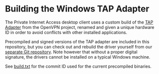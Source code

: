 # Building the Windows TAP Adapter

The Private Internet Access desktop client uses a custom build of the [TAP Adapter](https://github.com/OpenVPN/tap-windows6) from the OpenVPN project, renamed and given a unique hardware ID in order to avoid conflicts with other installed applications.

Precompiled and signed versions of the TAP adapter are included in this repository, but you can check out and rebuild the driver yourself from our [separate Git repository](https://github.com/pia-foss/desktop-tap). Note however that without a proper digital signature, the drivers cannot be installed on a typical Windows machine.

See [build.txt](build.txt) for the commit ID used for the current precompiled binaries.
